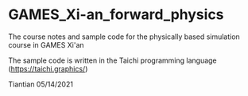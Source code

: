 # GAMES_Xi-an_forward_physics
The course notes and sample code for the physically based simulation course in GAMES Xi'an

The sample code is written in the Taichi programming language (https://taichi.graphics/)

Tiantian
05/14/2021
